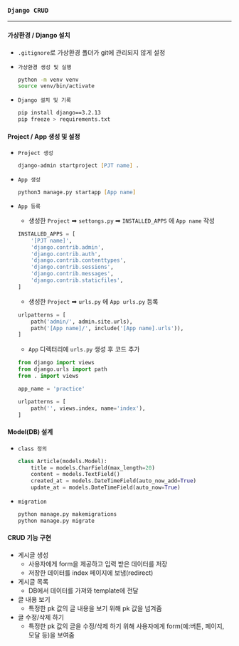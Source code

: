 ### `Django CRUD`

***

#### 가상환경 / Django 설치

- `.gitignore`로 가상환경 폴더가 git에 관리되지 않게 설정

- `가상환경 생성 및 실행`

  ```zsh
  python -m venv venv
  source venv/bin/activate
  ```

- `Django 설치 및 기록`

  ```zsh
  pip install django==3.2.13
  pip freeze > requirements.txt
  ```





#### Project / App 생성 및 설정

- `Project 생성`

  ```zsh
  django-admin startproject [PJT name] .
  ```

- `App 생성`

  ```zsh
  python3 manage.py startapp [App name]
  ```

- `App 등록`

  - 생성한 `Project` ➡︎ `settongs.py` ➡︎ `INSTALLED_APPS` 에 `App name` 작성

  ```python
  INSTALLED_APPS = [
      '[PJT name]',
      'django.contrib.admin',
      'django.contrib.auth',
      'django.contrib.contenttypes',
      'django.contrib.sessions',
      'django.contrib.messages',
      'django.contrib.staticfiles',
  ]
  ```

  - 생성한 `Project` ➡︎ `urls.py` 에 `App urls.py` 등록

  ```python
  urlpatterns = [
      path('admin/', admin.site.urls),
      path('[App name]/', include('[App name].urls')),
  ]
  ```

  - `App` 디렉터리에 `urls.py` 생성 후 코드 추가

  ```python
  from django import views
  from django.urls import path
  from . import views
  
  app_name = 'practice'
  
  urlpatterns = [
      path('', views.index, name='index'),
  ]
  ```







#### Model(DB) 설계

- `class 정의`

  ```python
  class Article(models.Model):
      title = models.CharField(max_length=20)
      content = models.TextField()
      created_at = models.DateTimeField(auto_now_add=True)
      update_at = models.DateTimeField(auto_now=True)
  ```

- `migration`

  ```zsh
  python manage.py makemigrations
  python manage.py migrate
  ```







#### CRUD 기능 구현

- 게시글 생성
  - 사용자에게 form을 제공하고 입력 받은 데이터를 저장
  - 저장한 데이터를 index 페이지에 보냄(redirect)
- 게시글 목록
  - DB에서 데이터를 가져와 template에 전달
- 글 내용 보기
  - 특정한 pk 값의 글 내용을 보기 위해 pk 값을 넘겨줌
- 글 수정/삭제 하기
  - 특정한 pk 값의 글을 수정/삭제 하기 위해 사용자에게 form(예:버튼, 페이지, 모달 등)을 보여줌

